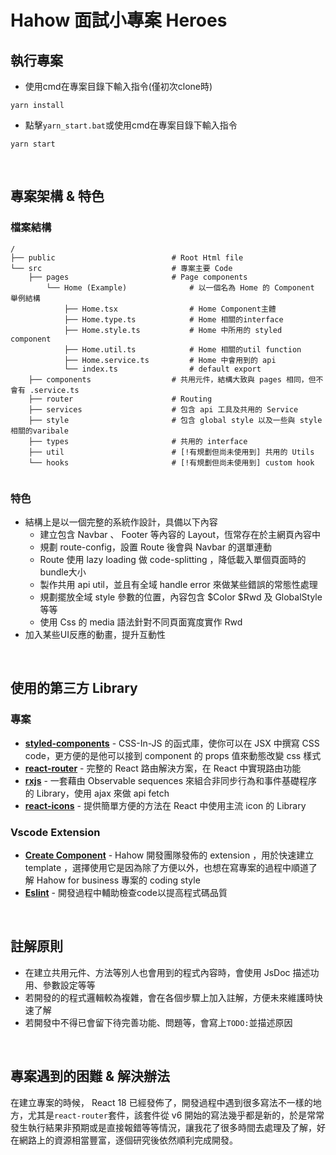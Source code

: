 # Hahow 面試小專案 Heroes

## 執行專案

- 使用cmd在專案目錄下輸入指令(僅初次clone時)
```
yarn install
```
- 點擊`yarn_start.bat`或使用cmd在專案目錄下輸入指令
```
yarn start
```

<br>

## 專案架構 & 特色

### 檔案結構

```
/
├── public                          # Root Html file
└── src                             # 專案主要 Code
    ├── pages                       # Page components
        └── Home (Example)              # 以一個名為 Home 的 Component 舉例結構
            ├── Home.tsx                # Home Component主體
            ├── Home.type.ts            # Home 相關的interface
            ├── Home.style.ts           # Home 中所用的 styled component
            ├── Home.util.ts            # Home 相關的util function
            ├── Home.service.ts         # Home 中會用到的 api
            └── index.ts                # default export
    ├── components                  # 共用元件，結構大致與 pages 相同，但不會有 .service.ts
    ├── router                      # Routing
    ├── services                    # 包含 api 工具及共用的 Service
    ├── style                       # 包含 global style 以及一些與 style 相關的varibale
    ├── types                       # 共用的 interface
    ├── util                        # [!有規劃但尚未使用到] 共用的 Utils
    └── hooks                       # [!有規劃但尚未使用到] custom hook
    
```

### 特色

- 結構上是以一個完整的系統作設計，具備以下內容
    - 建立包含 Navbar 、 Footer 等內容的 Layout，恆常存在於主網頁內容中
    - 規劃 route-config，設置 Route 後會與 Navbar 的選單連動
    - Route 使用 lazy loading 做 code-splitting ，降低載入單個頁面時的 bundle大小
    - 製作共用 api util，並且有全域 handle error 來做某些錯誤的常態性處理
    - 規劃擺放全域 style 參數的位置，內容包含 $Color $Rwd 及 GlobalStyle 等等
    - 使用 Css 的 media 語法針對不同頁面寬度實作 Rwd 
- 加入某些UI反應的動畫，提升互動性

<br>

## 使用的第三方 Library

### 專案

- **[styled-components](https://styled-components.com/)** - CSS-In-JS 的函式庫，使你可以在 JSX 中撰寫 CSS code，更方便的是他可以接到 component 的 props 值來動態改變 css 樣式
- **[react-router](https://reactrouter.com/)** - 完整的 React 路由解決方案，在 React 中實現路由功能
- **[rxjs](https://rxjs.dev/)** - 一套藉由 Observable sequences 來組合非同步行為和事件基礎程序的 Library，使用 ajax 來做 api fetch
- **[react-icons](https://react-icons.github.io/react-icons)** - 提供簡單方便的方法在 React 中使用主流 icon 的 Library


### Vscode Extension

- **[Create Component](https://marketplace.visualstudio.com/items?itemName=amowu.vscode-create-component)** - Hahow 開發團隊發佈的 extension ，用於快速建立 template ，選擇使用它是因為除了方便以外，也想在寫專案的過程中順道了解 Hahow for business 專案的 coding style
- **[Eslint](https://marketplace.visualstudio.com/items?itemName=dbaeumer.vscode-eslint)** - 開發過程中輔助檢查code以提高程式碼品質

<br>


## 註解原則

- 在建立共用元件、方法等別人也會用到的程式內容時，會使用 JsDoc 描述功用、參數設定等等
- 若開發的的程式邏輯較為複雜，會在各個步驟上加入註解，方便未來維護時快速了解
- 若開發中不得已會留下待完善功能、問題等，會寫上`TODO:`並描述原因

<br>

## 專案遇到的困難 & 解決辦法

在建立專案的時候， React 18 已經發佈了，開發過程中遇到很多寫法不一樣的地方，尤其是`react-router`套件，該套件從 v6 開始的寫法幾乎都是新的，於是常常發生執行結果非預期或是直接報錯等等情況，讓我花了很多時間去處理及了解，好在網路上的資源相當豐富，逐個研究後依然順利完成開發。

